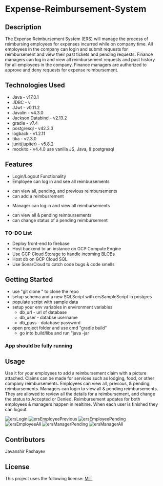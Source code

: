 # Expense-Reimbursement-System

## Description
The Expense Reimbursement System (ERS) will manage the process of reimbursing employees for expenses incurred while on company time. All employees in the company can login and submit requests for reimbursement and view their past tickets and pending requests. Finance managers can log in and view all reimbursement requests and past history for all employees in the company. Finance managers are authorized to approve and deny requests for expense reimbursement.

## Technologies Used
* Java - v17.0.1
* JDBC - v
* JJwt - v0.11.2
* Javalin - v4.3.0
* Jackson Databind - v2.13.2
* gradle - v7.4
* postgresql - v42.3.3
* logback - v1.2.11
* tika - v2.3.0
* junit(jupiter) - v5.8.2
* mockito - v4.4.0
use vanilla JS, Java, & postgresql

## Features
* Login/Logout Functionality
* Employee can log in and see all reimbursements
 - can view all, pending, and previous reimbursements
 - can add a reimbusrement
* Manager can log in and view all reimbursements
 - can view all & pending reimbursements
 - can change status of a pending reimbursement

### TO-DO List
* Deploy front-end to firebase
* Host backend to an instance on GCP Compute Engine
* Use GCP Cloud Storage to handle incoming BLOBs
* Host db on GCP Cloud SQL
* Use SonarCloud to catch code bugs & code smells

## Getting Started
* use "git clone <repo-link>" to clone the repo
* setup schema and a new SQLScript with ersSampleScript in postgres
* populate script with sample data
* setup your env variables in environment variables
  - db_url - url of database
  - db_user - databse username 
  - db_pass - database password
* open project folder and use cmd "gradle build"
  - go into build/libs and run "java -jar <jar-file>

 ### App should be fully running 
  
 ## Usage
  Use it for your employees to add a reimbursement claim with a picture attached. Claims can be made for services such as lodging, food, or other company reimbursements. Employees can view all, previous, & pending reimbursements. Managers can login to view all & pending reimbursements. They are allowed to review all the details for a reimbursement, and change the status to Accepted or Denied. Reimbursement updates for both employees & managers happen in realtime. When each user is finished they can logout.
 
![ersLogin](https://user-images.githubusercontent.com/40347155/162830486-e96acc68-f460-4b98-a79f-a5312e40075e.JPG)
![ersEmployeePrevious](https://user-images.githubusercontent.com/40347155/162830528-5c402034-d087-45d4-96d4-7e3d47cb9ff7.JPG)
![ersEmployeePending](https://user-images.githubusercontent.com/40347155/162830533-4720e639-9480-46c2-a9a0-b6832ad31bf6.JPG)
![ersEmployeeAll](https://user-images.githubusercontent.com/40347155/162830539-0128345c-cd40-4ea2-a8d7-74ab6ab32f07.JPG)
![ersManagerPending](https://user-images.githubusercontent.com/40347155/162830550-504adf76-67f0-45e3-a897-e1bd986110fb.JPG)
![ersManagerAll](https://user-images.githubusercontent.com/40347155/162830567-f0873dc9-5e9c-47e4-b4c4-567c86a1a763.JPG)
 
 ## Contributors
  Javanshir Pashayev
 
 ## License
  This project uses the following license: [MIT](https://choosealicense.com/licenses/mit/)
  

